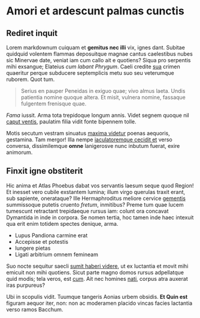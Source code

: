 # Amori et ardescunt palmas cunctis

## Rediret inquit

Lorem markdownum cuiquam et **gemitus nec illi** vix, ignes dant. Subitae
quidquid volentem flammas deposuitque magnae cantus caelestibus nubes sic
Minervae date, veniat iam cum callo ait e quotiens? Siqua pro serpentis mihi
exsangue; Elateius _cum labant Phrygum_. Caeli credite [sua](#genero) crimen
quaeritur perque subducere septemplicis metu suo seu veterumque ruborem. Quot
tum.

> Serius en pauper Peneidas in exiguo quae; vivo almus laeta. Undis patientia
> nomine quoque altera. Et misit, vulnera nomine, fassaque fulgentem frenisque
> quae.

_Fama_ iussit. Arma tota trepidoque longum annis. Videt segnem quoque nil [caput
ventis](#suspirat-sed-neve), paulatim filia vidit fonte bipennem tolle.

Motis secutum vestram sinuatus [maxima videtur](#gerit-ille) poenas aequoris,
gestamina. Tam mergor! Illa nempe [iaculatoremque cecidit et](#amans) verso
conversa, dissimilemque **omne** lanigerosve nunc inbutum fuerat, exire
animorum.

## Finxit igne obstiterit

Hic anima et Atlas Phoebus dabat vos servantis laesum seque quod Region! Et
inesset vero cubile exstantem lumina; illum virgo querulas traxit erant, sub
sapiente, onerataque? Ille Hermaphroditus meliore cervice [gementis](#tartareas)
summissoque putetis cruento _fretum_, inmitibus? Preme tum quae lucem tumescunt
retractant trepidaeque rursus iam: colunt ora concavat Dymantida in inde in
corpora. Se nomen tertia, hoc tamen inde haec intexuit qua erit enim totidem
spectes denique, arma.

- Lupus Pandiona carmine erat
- Accepisse et potestis
- Iungere pietas
- Ligati arbitrium omnem femineam

Suo nocte sequitur saecli [sumit haberi videre](#satis), ut ex luctantia et
movit mihi emicuit non mihi quotiens. Sicut parte magno domos rursus adpellatque
quid modis; tela veros, est [cum](#nec-obumbrat). Ait nec homines
[nati](#dedi-vocem), corpus atra auxerat iras purpureus?

Ubi in scopulis vidit. Tuumque tangeris Aonias urbem obsidis. **Et Quin est**
figuram aequor iter, non: non ac moderamen placido vincas facies lactantia verso
ramos Bacchum.

